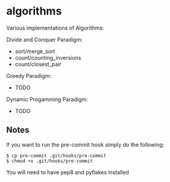 algorithms
==========

Various implementations of Algorithms:

Divide and Conquer Paradigm:
 - sort/merge_sort
 - count/counting_inversions
 - count/closest_pair

Greedy Paradigm:
 - TODO

Dynamic Progamming Paradigm:
 - TODO


Notes
-----

If you want to run the pre-commit hook simply do the following:

    $ cp pre-commit .git/hooks/pre-commit
    $ chmod +x .git/hooks/pre-commit

You will need to have pep8 and pyflakes installed
